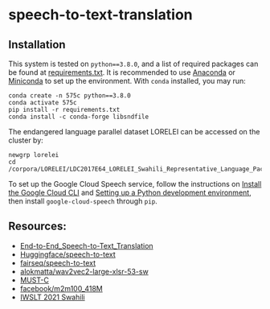 # speech-to-text-translation

## Installation
This system is tested on `python==3.8.0`, and a list of required packages can be found at [requirements.txt](https://github.com/Syarotto/hyperpartisan_news_dection/blob/main/requirements.txt). It is recommended to use [Anaconda](https://docs.anaconda.com/anaconda/install/index.html) or [Miniconda](https://docs.conda.io/en/latest/miniconda.html) to set up the environment. With `conda` installed, you may run: 

```
conda create -n 575c python==3.8.0
conda activate 575c
pip install -r requirements.txt
conda install -c conda-forge libsndfile
```

The endangered language parallel dataset LORELEI can be accessed on the cluster by:
```
newgrp lorelei
cd /corpora/LORELEI/LDC2017E64_LORELEI_Swahili_Representative_Language_Pack_Translation_Annotation_Grammar_Lexicon_and_Tools_V1.0
```
To set up the Google Cloud Speech service, follow the instructions on [Install the Google Cloud CLI](https://cloud.google.com/sdk/docs/install-sdk#linux) and [Setting up a Python development environment](https://cloud.google.com/python/docs/setup#linux), then install `google-cloud-speech` through `pip`. 

## Resources:
- [End-to-End_Speech-to-Text_Translation](https://github.com/Shivam0712/End-to-End_Speech-to-Text_Translation)
- [Huggingface/speech-to-text](https://huggingface.co/docs/transformers/model_doc/speech_to_text)
- [fairseq/speech-to-text](https://github.com/facebookresearch/fairseq/tree/main/examples/speech_to_text)
- [alokmatta/wav2vec2-large-xlsr-53-sw](https://huggingface.co/alokmatta/wav2vec2-large-xlsr-53-sw)
- [MUST-C](https://ict.fbk.eu/must-c-releases/)
- [facebook/m2m100_418M](https://huggingface.co/facebook/m2m100_418M)
- [IWSLT 2021 Swahili](https://iwslt.org/2021/low-resource)
